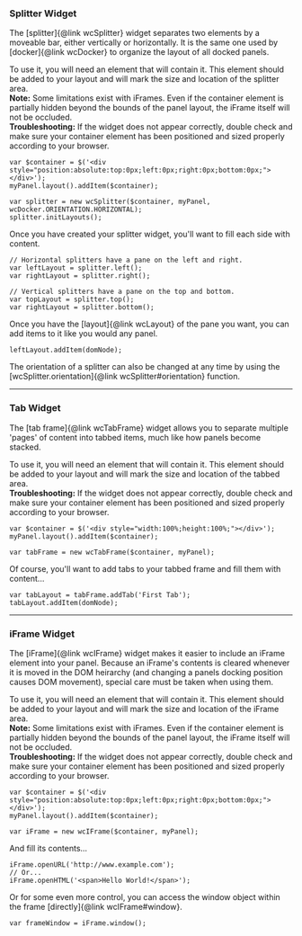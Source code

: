 ### Splitter Widget ###
The [splitter]{@link wcSplitter} widget separates two elements by a moveable bar, either vertically or horizontally. It is the same one used by [docker]{@link wcDocker} to organize the layout of all docked panels.

To use it, you will need an element that will contain it. This element should be added to your layout and will mark the size and location of the splitter area.  
**Note:** Some limitations exist with iFrames. Even if the container element is partially hidden beyond the bounds of the panel layout, the iFrame itself will not be occluded.  
**Troubleshooting:** If the widget does not appear correctly, double check and make sure your container element has been positioned and sized properly according to your browser.

```
var $container = $('<div style="position:absolute:top:0px;left:0px;right:0px;bottom:0px;"></div>');
myPanel.layout().addItem($container);

var splitter = new wcSplitter($container, myPanel, wcDocker.ORIENTATION.HORIZONTAL);
splitter.initLayouts();
```

Once you have created your splitter widget, you'll want to fill each side with content.

```
// Horizontal splitters have a pane on the left and right.
var leftLayout = splitter.left();
var rightLayout = splitter.right();

// Vertical splitters have a pane on the top and bottom.
var topLayout = splitter.top();
var rightLayout = splitter.bottom();
```

Once you have the [layout]{@link wcLayout} of the pane you want, you can add items to it like you would any panel.

```
leftLayout.addItem(domNode);
```

The orientation of a splitter can also be changed at any time by using the [wcSplitter.orientation]{@link wcSplitter#orientation} function.


****
### Tab Widget ###
The [tab frame]{@link wcTabFrame} widget allows you to separate multiple 'pages' of content into tabbed items, much like how panels become stacked.

To use it, you will need an element that will contain it. This element should be added to your layout and will mark the size and location of the tabbed area.  
**Troubleshooting:** If the widget does not appear correctly, double check and make sure your container element has been positioned and sized properly according to your browser.

```
var $container = $('<div style="width:100%;height:100%;"></div>');
myPanel.layout().addItem($container);

var tabFrame = new wcTabFrame($container, myPanel);
```

Of course, you'll want to add tabs to your tabbed frame and fill them with content...

```
var tabLayout = tabFrame.addTab('First Tab');
tabLayout.addItem(domNode);
```


****
### iFrame Widget ###
The [iFrame]{@link wcIFrame} widget makes it easier to include an iFrame element into your panel.
Because an iFrame's contents is cleared whenever it is moved in the DOM heirarchy
(and changing a panels docking position causes DOM movement), special care must
be taken when using them.

To use it, you will need an element that will contain it. This element should be added to your layout and will mark the size and location of the iFrame area.  
**Note:** Some limitations exist with iFrames. Even if the container element is partially hidden beyond the bounds of the panel layout, the iFrame itself will not be occluded.  
**Troubleshooting:** If the widget does not appear correctly, double check and make sure your container element has been positioned and sized properly according to your browser.

```
var $container = $('<div style="position:absolute:top:0px;left:0px;right:0px;bottom:0px;"></div>');
myPanel.layout().addItem($container);

var iFrame = new wcIFrame($container, myPanel);
```

And fill its contents...

```
iFrame.openURL('http://www.example.com');
// Or...
iFrame.openHTML('<span>Hello World!</span>');
```

Or for some even more control, you can access the window object within the frame [directly]{@link wcIFrame#window}.

```
var frameWindow = iFrame.window();
```